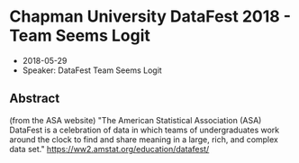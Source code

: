 # Chapman University DataFest 2018 - Team Seems Logit

* 2018-05-29
* Speaker: DataFest Team Seems Logit


## Abstract
(from the ASA website) "The American Statistical Association (ASA) DataFest is a celebration of data in which teams of undergraduates work around the clock to find and share meaning in a large, rich, and complex data set."
https://ww2.amstat.org/education/datafest/
